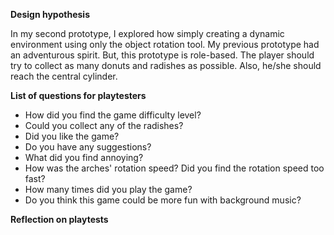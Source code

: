 **Design hypothesis**

In my second prototype, I explored how simply creating a dynamic environment using only the object rotation tool. My previous prototype had an adventurous spirit. But, this prototype is role-based. The player should try to collect as many donuts and radishes as possible. Also, he/she should reach the central cylinder.

**List of questions for playtesters**

- How did you find the game difficulty level?
- Could you collect any of the radishes?
- Did you like the game?
- Do you have any suggestions?
- What did you find annoying?
- How was the arches' rotation speed? Did you find the rotation speed too fast?
- How many times did you play the game?
- Do you think this game could be more fun with background music?

**Reflection on playtests**
